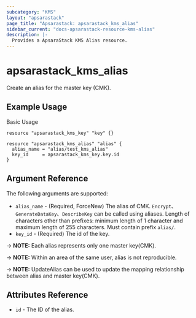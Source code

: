 ```yaml
---
subcategory: "KMS"
layout: "apsarastack"
page_title: "Apsarastack: apsarastack_kms_alias"
sidebar_current: "docs-apsarastack-resource-kms-alias"
description: |-
  Provides a ApsaraStack KMS Alias resource.
---
```


# apsarastack\_kms_alias

Create an alias for the master key (CMK).



## Example Usage

Basic Usage

```
resource "apsarastack_kms_key" "key" {}

resource "apsarastack_kms_alias" "alias" {
  alias_name = "alias/test_kms_alias"
  key_id     = apsarastack_kms_key.key.id
}
```

## Argument Reference

The following arguments are supported:

* `alias_name` - (Required, ForceNew) The alias of CMK. `Encrypt`、`GenerateDataKey`、`DescribeKey` can be called using aliases. Length of characters other than prefixes: minimum length of 1 character and maximum length of 255 characters. Must contain prefix `alias/`.
* `key_id` - (Required) The id of the key.

-> **NOTE:** Each alias represents only one master key(CMK).

-> **NOTE:** Within an area of the same user, alias is not reproducible.

-> **NOTE:** UpdateAlias can be used to update the mapping relationship between alias and master key(CMK).


## Attributes Reference

* `id` - The ID of the alias.

